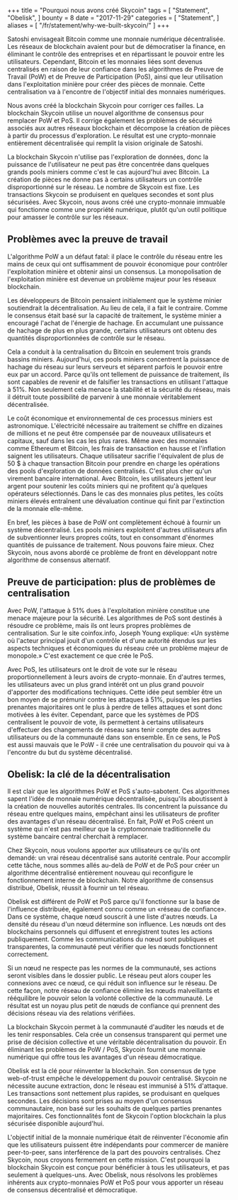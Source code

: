 +++
title = "Pourquoi nous avons créé Skycoin"
tags = [
    "Statement",
    "Obelisk",
]
bounty = 8
date = "2017-11-29"
categories = [
    "Statement",
]
aliases = [
	"/fr/statement/why-we-built-skycoin/"
]
+++

Satoshi envisageait Bitcoin comme une monnaie numérique décentralisée. Les réseaux de blockchain avaient pour but de démocratiser la finance, en éliminant le contrôle des entreprises et en répartissant le pouvoir entre les utilisateurs. Cependant, Bitcoin et les monnaies liées sont devenus centralisés en raison de leur confiance dans les algorithmes de Preuve de Travail (PoW) et de Preuve de Participation (PoS), ainsi que leur utilisation dans l'exploitation minière pour créer des pièces de monnaie. Cette centralisation va à l'encontre de l'objectif initial des monnaies numériques.

Nous avons créé la blockchain Skycoin pour corriger ces failles. La blockchain Skycoin utilise un nouvel algorithme de consensus pour remplacer PoW et PoS. Il corrige également les problèmes de sécurité associés aux autres réseaux blockchain et décompose la création de pièces à partir du processus d'exploration. Le résultat est une crypto-monnaie entièrement décentralisée qui remplit la vision originale de Satoshi.

La blockchain Skycoin n'utilise pas l'exploration de données, donc la puissance de l'utilisateur ne peut pas être concentrée dans quelques grands pools miniers comme c'est le cas aujourd'hui avec Bitcoin. La création de pièces ne donne pas à certains utilisateurs un contrôle disproportionné sur le réseau. Le nombre de Skycoin est fixe. Les transactions Skycoin se produisent en quelques secondes et sont plus sécurisées. Avec Skycoin, nous avons créé une crypto-monnaie immuable qui fonctionne comme une propriété numérique, plutôt qu'un outil politique pour amasser le contrôle sur les réseaux.

## Problèmes avec la preuve de travail

L'algorithme PoW a un défaut fatal: il place le contrôle du réseau entre les mains de ceux qui ont suffisamment de pouvoir économique pour contrôler l'exploitation minière et obtenir ainsi un consensus. La monopolisation de l'exploitation minière est devenue un problème majeur pour les réseaux blockchain.

Les développeurs de Bitcoin pensaient initialement que le système minier soutiendrait la décentralisation. Au lieu de cela, il a fait le contraire. Comme le consensus était basé sur la capacité de traitement, le système minier a encouragé l'achat de l'énergie de hachage. En accumulant une puissance de hachage de plus en plus grande, certains utilisateurs ont obtenu des quantités disproportionnées de contrôle sur le réseau.

Cela a conduit à la centralisation du Bitcoin en seulement trois grands bassins miniers. Aujourd'hui, ces pools miniers concentrent la puissance de hachage du réseau sur leurs serveurs et séparent parfois le pouvoir entre eux par un accord. Parce qu'ils ont tellement de puissance de traitement, ils sont capables de revenir et de falsifier les transactions en utilisant l'attaque à 51%. Non seulement cela menace la stabilité et la sécurité du réseau, mais il détruit toute possibilité de parvenir à une monnaie véritablement décentralisée.

Le coût économique et environnemental de ces processus miniers est astronomique. L'électricité nécessaire au traitement se chiffre en dizaines de millions et ne peut être compensée par de nouveaux utilisateurs et capitaux, sauf dans les cas les plus rares. Même avec des monnaies comme Ethereum et Bitcoin, les frais de transaction en hausse et l'inflation saignent les utilisateurs. Chaque utilisateur sacrifie l'équivalent de plus de 50 $ à chaque transaction Bitcoin pour prendre en charge les opérations des pools d'exploration de données centralisés. C'est plus cher qu'un virement bancaire international. Avec Bitcoin, les utilisateurs jettent leur argent pour soutenir les coûts miniers qui ne profitent qu'à quelques opérateurs sélectionnés. Dans le cas des monnaies plus petites, les coûts miniers élevés entraînent une dévaluation continue qui finit par l'extinction de la monnaie elle-même.

En bref, les pièces à base de PoW ont complètement échoué à fournir un système décentralisé. Les pools miniers exploitent d'autres utilisateurs afin de subventionner leurs propres coûts, tout en consommant d'énormes quantités de puissance de traitement. Nous pouvons faire mieux. Chez Skycoin, nous avons abordé ce problème de front en développant notre algorithme de consensus alternatif.

## Preuve de participation: plus de problèmes de centralisation

Avec PoW, l'attaque à 51% dues à l'exploitation minière constitue une menace majeure pour la sécurité. Les algorithmes de PoS sont destinés à résoudre ce problème, mais ils ont leurs propres problèmes de centralisation. Sur le site coinfox.info, Joseph Young explique: «Un système où l'acteur principal jouit d'un contrôle et d'une autorité étendus sur les aspects techniques et économiques du réseau crée un problème majeur de monopole.» C'est exactement ce que crée le PoS.

Avec PoS, les utilisateurs ont le droit de vote sur le réseau proportionnellement à leurs avoirs de crypto-monnaie. En d'autres termes, les utilisateurs avec un plus grand intérêt ont un plus grand pouvoir d'apporter des modifications techniques. Cette idée peut sembler être un bon moyen de se prémunir contre les attaques à 51%, puisque les parties prenantes majoritaires ont le plus à perdre de telles attaques et sont donc motivées à les éviter. Cependant, parce que les systèmes de PDS centralisent le pouvoir de vote, ils permettent à certains utilisateurs d'effectuer des changements de réseau sans tenir compte des autres utilisateurs ou de la communauté dans son ensemble. En ce sens, le PoS est aussi mauvais que le PoW - il crée une centralisation du pouvoir qui va à l'encontre du but du système décentralisé.

## Obelisk: la clé de la décentralisation

Il est clair que les algorithmes PoW et PoS s'auto-sabotent. Ces algorithmes sapent l'idée de monnaie numérique décentralisée, puisqu'ils aboutissent à la création de nouvelles autorités centrales. Ils concentrent la puissance du réseau entre quelques mains, empêchant ainsi les utilisateurs de profiter des avantages d'un réseau décentralisé. En fait, PoW et PoS créent un système qui n'est pas meilleur que la cryptomonnaie traditionnelle du système bancaire central cherchait à remplacer.

Chez Skycoin, nous voulons apporter aux utilisateurs ce qu'ils ont demandé: un vrai réseau décentralisé sans autorité centrale. Pour accomplir cette tâche, nous sommes allés au-delà de PoW et de PoS pour créer un algorithme décentralisé entièrement nouveau qui reconfigure le fonctionnement interne de blockchain. Notre algorithme de consensus distribué, Obelisk, réussit à fournir un tel réseau.

Obelisk est différent de PoW et PoS parce qu'il fonctionne sur la base de l'influence distribuée, également connu comme un «réseau de confiance». Dans ce système, chaque nœud souscrit à une liste d'autres nœuds. La densité du réseau d'un nœud détermine son influence. Les nœuds ont des blockchains personnels qui diffusent et enregistrent toutes les actions publiquement. Comme les communications du nœud sont publiques et transparentes, la communauté peut vérifier que les nœuds fonctionnent correctement.

Si un nœud ne respecte pas les normes de la communauté, ses actions seront visibles dans le dossier public. Le réseau peut alors couper les connexions avec ce nœud, ce qui réduit son influence sur le réseau. De cette façon, notre réseau de confiance élimine les nœuds malveillants et rééquilibre le pouvoir selon la volonté collective de la communauté. Le résultat est un noyau plus petit de nœuds de confiance qui prennent des décisions réseau via des relations vérifiées.

La blockchain Skycoin permet à la communauté d'auditer les nœuds et de les tenir responsables. Cela crée un consensus transparent qui permet une prise de décision collective et une véritable décentralisation du pouvoir. En éliminant les problèmes de PoW / PoS, Skycoin fournit une monnaie numérique qui offre tous les avantages d'un réseau démocratique.

Obelisk est la clé pour réinventer la blockchain. Son consensus de type web-of-trust empêche le développement du pouvoir centralisé. Skycoin ne nécessite aucune extraction, donc le réseau est immunisé à 51% d'attaque. Les transactions sont nettement plus rapides, se produisant en quelques secondes. Les décisions sont prises au moyen d'un consensus communautaire, non basé sur les souhaits de quelques parties prenantes majoritaires. Ces fonctionnalités font de Skycoin l'option blockchain la plus sécurisée disponible aujourd'hui.

L'objectif initial de la monnaie numérique était de réinventer l'économie afin que les utilisateurs puissent être indépendants pour commercer de manière peer-to-peer, sans interférence de la part des pouvoirs centralisés. Chez Skycoin, nous croyons fermement en cette mission. C'est pourquoi la blockchain Skycoin est conçue pour bénéficier à tous les utilisateurs, et pas seulement à quelques-uns. Avec Obelisk, nous résolvons les problèmes inhérents aux crypto-monnaies PoW et PoS pour vous apporter un réseau de consensus décentralisé et démocratique.
